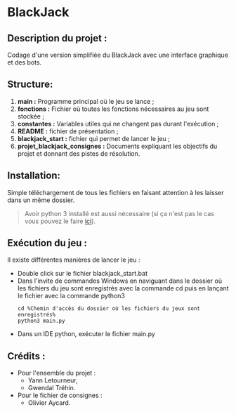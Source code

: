 # **BlackJack**

## Description du projet :
Codage d'une version simplifiée du BlackJack avec une interface graphique et des bots.

## Structure:
1. **main :** Programme principal où le jeu se lance ;
2. **fonctions :** Fichier où toutes les fonctions nécessaires au jeu sont stockée ;
3. **constantes :** Variables utiles qui ne changent pas durant l'exécution ;
4. **README :** fichier de présentation ;
5. **blackjack_start :** fichier qui permet de lancer le jeu ;
6. **projet_blackjack_consignes :** Documents expliquant les objectifs du projet et donnant des pistes de résolution.

## Installation:
Simple téléchargement de tous les fichiers en faisant attention à les laisser dans un même dossier.
> Avoir python 3 installé est aussi nécessaire (si ça n'est pas le cas vous pouvez le faire [ici](https://www.python.org/downloads/ "Téléchargent de la dernière version de python 3 par le site officiel")).

## Exécution du jeu :
Il existe différentes manières de lancer le jeu :
* Double click sur le fichier blackjack_start.bat
* Dans l'invite de commandes Windows en naviguant dans le dossier où les fichiers du jeu sont enregistrés avec la commande cd puis en lançant le fichier avec la commande python3
  ```console
  cd %Chemin d'accès du dossier où les fichiers du jeux sont enregistrés%
  python3 main.py
  ```
* Dans un IDE python, exécuter le fichier main.py

## Crédits :
* Pour l'ensemble du projet :
  * Yann Letourneur,
  * Gwendal Tréhin.
* Pour le fichier de consignes :
  * Olivier Aycard.
